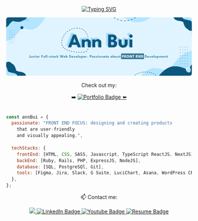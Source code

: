 <!--
**thaian161/thaian161** is a ✨ _special_ ✨ repository because its `README.md` (this file) appears on your GitHub profile.

Here are some ideas to get you started:
Junior Full-stack Web Developer who is looking for her first professional software development opportunity.

- 🔭 I’m currently working on ...
- 🌱 I’m currently learning ...
- 👯 I’m looking to collaborate on ...
- 🤔 I’m looking for help with ...
- 💬 Ask me about ...
- 📫 How to reach me: ...
- 😄 Pronouns: ...
- ⚡ Fun fact: ...
-->

<div align="center">




[![Typing SVG](https://readme-typing-svg.herokuapp.com?font=Roboto&size=30&duration=6000&pause=1000&color=0C577F&vCenter=true&width=435&lines=Welcome+To+Ann+Bui's+GitHub)](https://git.io/typing-svg)
  
 !["Banner"](https://github.com/thaian161/thaian161/blob/main/docs/Frame%203.png)

 <p align="center">Check out my:</p>
➡️ <a href="https://thaian161.github.io/annbui-portfolio/" target="_blank" rel="noopener noreferrer">
    <img src="https://img.shields.io/badge/My Portfolio-0C577F?style=for-the-badge&logo=P&logoColor=E0F4FF" alt="Portfolio Badge"/> ⬅️

</div>


<br>


```javascript
const annBui = {
  passionate: "FRONT END FOCUS: designing and creating products 
    that are user-friendly
    and visually appealing.",

  techStacks: {
    frontEnd: [HTML, CSS, SASS, Javascript, TypeScript ReactJS, NextJS],
    backEnd: [Ruby, Rails, PHP, ExpressJS, NodeJS],
    database: [SQL, PostgreSQl, Git],
    tools: [Figma, Jira, Slack, G Suite, LuciChart, Asana, WordPress CRM],
  },
};
```
</div>

 <p align="center">📫 Contact me:</p>
<div id="badges" align="center">
<a href="mailto:hello.annbui@gmail.com"    target="_blank"
                    rel="noopener noreferrer">
    <img src="https://img.shields.io/badge/Gmail-D14836?style=for-the-badge&logo=gmail&logoColor=white" />
  </a>
  <a href="https://www.linkedin.com/in/thaian161/"    target="_blank"
                    rel="noopener noreferrer">
    <img src="https://img.shields.io/badge/LinkedIn-blue?style=for-the-badge&logo=linkedin&logoColor=white" alt="LinkedIn Badge"/>
  </a>
  <a href="https://www.youtube.com/user/JanthBui/featured"    target="_blank"
                    rel="noopener noreferrer">
    <img src="https://img.shields.io/badge/YouTube-red?style=for-the-badge&logo=youtube&logoColor=white" alt="Youtube Badge"/>
  </a>
   <a href="https://resume.creddle.io/resume/j1ryfjyu3f1"    target="_blank"
                    rel="noopener noreferrer">
    <img src="https://img.shields.io/badge/RESUME-05998c?style=for-the-badge&logo=c&logoColor=white" alt="Resume Badge"/>
  </a>
  
<!--   ![Top Langs](https://github-readme-stats.vercel.app/api/top-langs/?username=thaian161&theme=algolia)
  ![GitHub stats](https://github-readme-stats.vercel.app/api?username=thaian161&show_icons=true&theme=algolia) -->
<!-- ![Persona](https://github.com/thaian161/thaian161/blob/main/docs/Ann's%20Persona.png) -->


